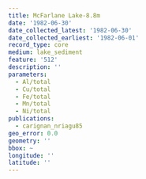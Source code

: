 ```yaml
---
title: McFarlane Lake-8.8m
date: '1982-06-30'
date_collected_latest: '1982-06-30'
date_collected_earliest: '1982-06-01'
record_type: core
medium: lake_sediment
feature: '512'
description: ''
parameters:
  - Al/total
  - Cu/total
  - Fe/total
  - Mn/total
  - Ni/total
publications:
  - carignan_nriagu85
geo_error: 0.0
geometry: ''
bbox: ~
longitude: ''
latitude: ''
---
```


